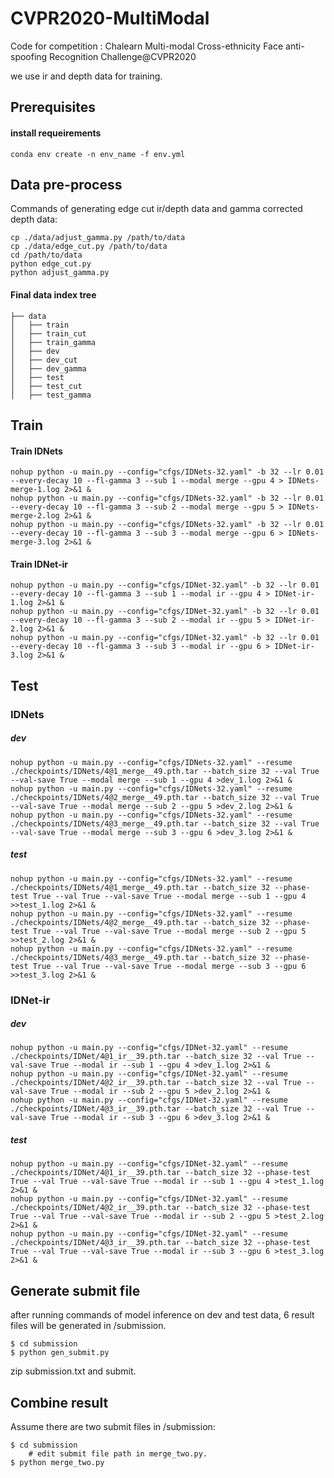 # CVPR2020-MultiModal

Code for competition : Chalearn Multi-modal Cross-ethnicity Face anti-spoofing Recognition Challenge@CVPR2020  

we use ir and depth data for training.


## Prerequisites

####  install requeirements
```
conda env create -n env_name -f env.yml
```
## Data pre-process
Commands of generating edge cut ir/depth data and gamma corrected depth data:
```
cp ./data/adjust_gamma.py /path/to/data
cp ./data/edge_cut.py /path/to/data
cd /path/to/data
python edge_cut.py
python adjust_gamma.py
```
#### Final data index tree
```
├── data
│   ├── train
│   ├── train_cut
│   ├── train_gamma
│   ├── dev
│   ├── dev_cut
│   ├── dev_gamma
│   ├── test
│   ├── test_cut
│   ├── test_gamma
```
## Train

####  Train IDNets
```
nohup python -u main.py --config="cfgs/IDNets-32.yaml" -b 32 --lr 0.01  --every-decay 10 --fl-gamma 3 --sub 1 --modal merge --gpu 4 > IDNets-merge-1.log 2>&1 &
nohup python -u main.py --config="cfgs/IDNets-32.yaml" -b 32 --lr 0.01  --every-decay 10 --fl-gamma 3 --sub 2 --modal merge --gpu 5 > IDNets-merge-2.log 2>&1 &
nohup python -u main.py --config="cfgs/IDNets-32.yaml" -b 32 --lr 0.01  --every-decay 10 --fl-gamma 3 --sub 3 --modal merge --gpu 6 > IDNets-merge-3.log 2>&1 &
```

####  Train IDNet-ir 
```
nohup python -u main.py --config="cfgs/IDNet-32.yaml" -b 32 --lr 0.01  --every-decay 10 --fl-gamma 3 --sub 1 --modal ir --gpu 4 > IDNet-ir-1.log 2>&1 &
nohup python -u main.py --config="cfgs/IDNet-32.yaml" -b 32 --lr 0.01  --every-decay 10 --fl-gamma 3 --sub 2 --modal ir --gpu 5 > IDNet-ir-2.log 2>&1 &
nohup python -u main.py --config="cfgs/IDNet-32.yaml" -b 32 --lr 0.01  --every-decay 10 --fl-gamma 3 --sub 3 --modal ir --gpu 6 > IDNet-ir-3.log 2>&1 &
```



## Test
### IDNets
##### dev
```
nohup python -u main.py --config="cfgs/IDNets-32.yaml" --resume ./checkpoints/IDNets/4@1_merge__49.pth.tar --batch_size 32 --val True --val-save True --modal merge --sub 1 --gpu 4 >dev_1.log 2>&1 &
nohup python -u main.py --config="cfgs/IDNets-32.yaml" --resume ./checkpoints/IDNets/4@2_merge__49.pth.tar --batch_size 32 --val True --val-save True --modal merge --sub 2 --gpu 5 >dev_2.log 2>&1 &
nohup python -u main.py --config="cfgs/IDNets-32.yaml" --resume ./checkpoints/IDNets/4@3_merge__49.pth.tar --batch_size 32 --val True --val-save True --modal merge --sub 3 --gpu 6 >dev_3.log 2>&1 &

```
##### test
```
nohup python -u main.py --config="cfgs/IDNets-32.yaml" --resume ./checkpoints/IDNets/4@1_merge__49.pth.tar --batch_size 32 --phase-test True --val True --val-save True --modal merge --sub 1 --gpu 4 >>test_1.log 2>&1 &
nohup python -u main.py --config="cfgs/IDNets-32.yaml" --resume ./checkpoints/IDNets/4@2_merge__49.pth.tar --batch_size 32 --phase-test True --val True --val-save True --modal merge --sub 2 --gpu 5 >>test_2.log 2>&1 &
nohup python -u main.py --config="cfgs/IDNets-32.yaml" --resume ./checkpoints/IDNets/4@3_merge__49.pth.tar --batch_size 32 --phase-test True --val True --val-save True --modal merge --sub 3 --gpu 6 >>test_3.log 2>&1 &
```


### IDNet-ir
##### dev
```
nohup python -u main.py --config="cfgs/IDNet-32.yaml" --resume ./checkpoints/IDNet/4@1_ir__39.pth.tar --batch_size 32 --val True --val-save True --modal ir --sub 1 --gpu 4 >dev_1.log 2>&1 &
nohup python -u main.py --config="cfgs/IDNet-32.yaml" --resume ./checkpoints/IDNet/4@2_ir__39.pth.tar --batch_size 32 --val True --val-save True --modal ir --sub 2 --gpu 5 >dev_2.log 2>&1 &
nohup python -u main.py --config="cfgs/IDNet-32.yaml" --resume ./checkpoints/IDNet/4@3_ir__39.pth.tar --batch_size 32 --val True --val-save True --modal ir --sub 3 --gpu 6 >dev_3.log 2>&1 &

```
##### test
```
nohup python -u main.py --config="cfgs/IDNet-32.yaml" --resume ./checkpoints/IDNet/4@1_ir__39.pth.tar --batch_size 32 --phase-test True --val True --val-save True --modal ir --sub 1 --gpu 4 >test_1.log 2>&1 &
nohup python -u main.py --config="cfgs/IDNet-32.yaml" --resume ./checkpoints/IDNet/4@2_ir__39.pth.tar --batch_size 32 --phase-test True --val True --val-save True --modal ir --sub 2 --gpu 5 >test_2.log 2>&1 &
nohup python -u main.py --config="cfgs/IDNet-32.yaml" --resume ./checkpoints/IDNet/4@3_ir__39.pth.tar --batch_size 32 --phase-test True --val True --val-save True --modal ir --sub 3 --gpu 6 >test_3.log 2>&1 &
```
## Generate submit file
after running commands of model inference on dev and test data, 6 result files will be generated in /submission.
```
$ cd submission
$ python gen_submit.py
```
zip submission.txt and submit.

## Combine result
Assume there are two submit files in /submission:
```
$ cd submission
    # edit submit file path in merge_two.py.
$ python merge_two.py
```